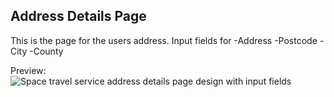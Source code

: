 ## Address Details Page

This is the page for the users address. Input fields for 
-Address
-Postcode
-City
-County

Preview:
![Space travel service address details page design with input fields](../Images/Addresspage.png)